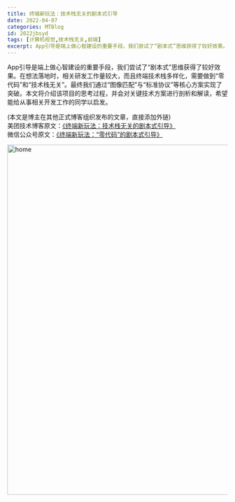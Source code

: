 ```yaml
---
title: 终端新玩法：技术栈无关的剧本式引导
date: 2022-04-07
categories: MTBlog
id: 2022jbsyd
tags: [计算机视觉,技术栈无关,前端]
excerpt: App引导是端上做心智建设的重要手段，我们尝试了“剧本式”思维获得了较好效果。在想法落地时，相关研发工作量较大，而且终端技术栈多样化，需要做到“零代码”和“技术栈无关”。最终我们通过“图像匹配”与“标准协议”等核心方案实现了突破。本文将介绍该项目的思考过程，并会对关键技术方案进行剖析和解读，希望能给从事相关开发工作的同学以启发。
---
```


App引导是端上做心智建设的重要手段，我们尝试了“剧本式”思维获得了较好效果。在想法落地时，相关研发工作量较大，而且终端技术栈多样化，需要做到“零代码”和“技术栈无关”。最终我们通过“图像匹配”与“标准协议”等核心方案实现了突破。本文将介绍该项目的思考过程，并会对关键技术方案进行剖析和解读，希望能给从事相关开发工作的同学以启发。

(本文是博主在其他正式博客组织发布的文章，直接添加外链)<br >
美团技术博客原文：[《终端新玩法：技术栈无关的剧本式引导》](https://tech.meituan.com/2022/03/31/waimai-application-scripted-guidance.html)<br />
微信公众号原文：[《终端新玩法：“零代码”的剧本式引导》](https://mp.weixin.qq.com/s/HZDcvHAtIgJfgD2mMGaHzA)

<img src="/images/blog/2022jbsyd/2022jbsyd_01.png" alt="home" width="800"/>